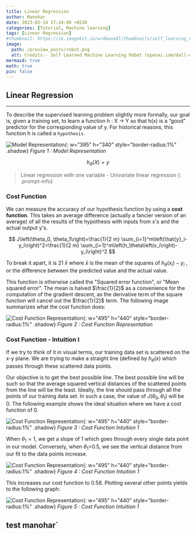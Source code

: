 ```yaml
---
title: Linear Regression
author: Manohar
date: 2023-02-14 17:24:00 +0530
categories: [Tutorial, Machine learning]
tags: [Linear Regression]
#thumbnail: https://ik.imagekit.io/wrdkwox8l/thumbnails/self_learning_robot_realistic.png
image:
  path: /preview_posts/robot.png
  alt: Credits:- Self Learned Machine Learning Robot (openai.com/dall-e-2)
mermaid: true
math: true
pin: false
---
```


## Linear Regression

---

To describe the supervised learning problem slightly more formally, our goal is, given a training set, to learn a function h : X → Y so that h(x) is a “good” predictor for the corresponding value of y. For historical reasons, this function h is called a `hypothesis`.

![Model Representation](/posts/Linear-Regression/Model_representation_kmUIa0Ffj.png){: w="395" h="340" style="border-radius:1%" .shadow}
*Figure 1 : Model Representation*

$$
h_{\theta }(X) = y
$$

> Linear regression with one variable - Univariate linear regression
> {: .prompt-info}

### Cost Function

We can measure the accuracy of our hypothesis function by using a **cost function**. This takes an average difference (actually a fancier version of an average) of all the results of the hypothesis with inputs from x's and the actual output y's.

$$
J\left(\theta_0, \theta_1\right)=\frac{1}{2 m} \sum_{i=1}^m\left(\hat{y}_i-y_i\right)^2=\frac{1}{2 m} \sum_{i=1}^m\left(h_\theta\left(x_i\right)-y_i\right)^2
$$

To break it apart, it is 21​ $\bar{x}$ where $\bar{x}$ is the mean of the squares of $h_\theta\left(x_i\right)-y_i$ , or the difference between the predicted value and the actual value.

This function is otherwise called the "Squared error function", or "Mean squared error". The mean is halved $\frac{1}{2}$ as a convenience for the computation of the gradient descent, as the derivative term of the square function will cancel out the $\frac{1}{2}$ term. The following image summarizes what the cost function does:

![Cost Function Representation](/posts/Linear-Regression/cost-function_kD48BJ4Zn.png){: w="495" h="440" style="border-radius:1%" .shadow}
*Figure 2 : Cost Function Representation*

### Cost Function - Intuition I

If we try to think of it in visual terms, our training data set is scattered on the x-y plane. We are trying to make a straight line (defined by $h_\theta\left(x\right)$ which passes through these scattered data points.

Our objective is to get the best possible line. The best possible line will be such so that the average squared vertical distances of the scattered points from the line will be the least. Ideally, the line should pass through all the points of our training data set. In such a case, the value of $J\left(\theta_0, \theta_1\right)$ will be 0. The following example shows the ideal situation where we have a cost function of 0.

![Cost Function Representation](/posts/Linear-Regression/cost-function_NXrsXSCml.png){: w="495" h="440" style="border-radius:1%" .shadow}
*Figure 3 : Cost Function Intuition 1*



When $\theta_1​=1$, we get a slope of 1 which goes through every single data point in our model. Conversely, when $\theta_1$​=0.5, we see the vertical distance from our fit to the data points increase.

![Cost Function Representation](/posts/Linear-Regression/cost-function_VXFBRi4h1.png){: w="495" h="440" style="border-radius:1%" .shadow}
*Figure 4 : Cost Function Intuition 1*

This increases our cost function to 0.58. Plotting several other points yields to the following graph:

![Cost Function Representation](/posts/Linear-Regression/cost-function_J91LeTj1m.png){: w="495" h="440" style="border-radius:1%" .shadow}
*Figure 5 : Cost Function Intuition 1*

## test manohar`
